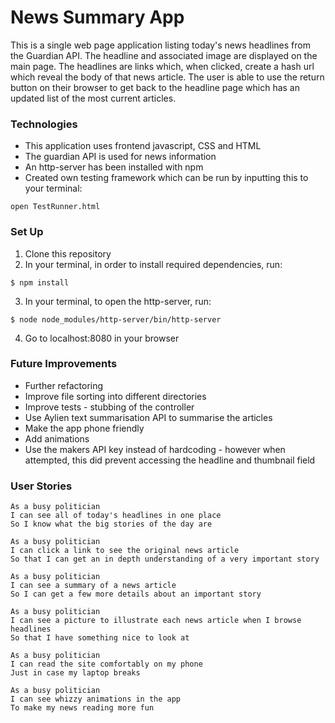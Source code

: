 # News Summary App
This is a single web page application listing today's news headlines from the Guardian API. The headline and associated image are displayed on the main page. The headlines are links which, when clicked, create a hash url which reveal the body of that news article. The user is able to use the return button on their browser to get back to the headline page which has an updated list of the most current articles.

### Technologies
- This application uses frontend javascript, CSS and HTML
- The guardian API is used for news information
- An http-server has been installed with npm
- Created own testing framework which can be run by inputting this to your terminal:
```
open TestRunner.html
```

### Set Up
1) Clone this repository
2) In your terminal, in order to install required dependencies, run:
```
$ npm install
```
3) In your terminal, to open the http-server, run:
```
$ node node_modules/http-server/bin/http-server
```
4) Go to localhost:8080 in your browser

### Future Improvements
- Further refactoring
- Improve file sorting into different directories
- Improve tests - stubbing of the controller
- Use Aylien text summarisation API to summarise the articles
- Make the app phone friendly
- Add animations
- Use the makers API key instead of hardcoding - however when attempted, this did prevent accessing the headline and thumbnail field

### User Stories

```
As a busy politician
I can see all of today's headlines in one place
So I know what the big stories of the day are
```

```
As a busy politician
I can click a link to see the original news article
So that I can get an in depth understanding of a very important story
```

```
As a busy politician
I can see a summary of a news article
So I can get a few more details about an important story
```

```
As a busy politician
I can see a picture to illustrate each news article when I browse headlines
So that I have something nice to look at
```

```
As a busy politician
I can read the site comfortably on my phone
Just in case my laptop breaks
```

```
As a busy politician
I can see whizzy animations in the app
To make my news reading more fun
```